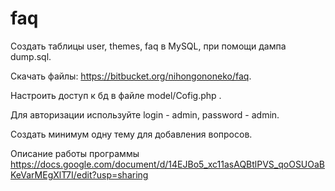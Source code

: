 # faq
Создать таблицы user, themes, faq в MySQL, при помощи дампа dump.sql.

Скачать файлы: https://bitbucket.org/nihongononeko/faq.

Настроить доступ к бд в файле model/Cofig.php .

Для авторизации используйте login - admin, password - admin.

Создать минимум одну тему для добавления вопросов.

Описание работы программы https://docs.google.com/document/d/14EJBo5_xc11asAQBtlPVS_qoOSUOaBKeVarMEgXlT7I/edit?usp=sharing 

